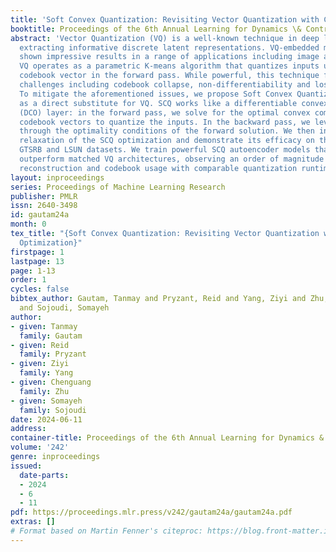 ```yaml
---
title: 'Soft Convex Quantization: Revisiting Vector Quantization with Convex Optimization'
booktitle: Proceedings of the 6th Annual Learning for Dynamics \& Control Conference
abstract: 'Vector Quantization (VQ) is a well-known technique in deep learning for
  extracting informative discrete latent representations. VQ-embedded models have
  shown impressive results in a range of applications including image and speech generation.
  VQ operates as a parametric K-means algorithm that quantizes inputs using a single
  codebook vector in the forward pass. While powerful, this technique faces practical
  challenges including codebook collapse, non-differentiability and lossy compression.
  To mitigate the aforementioned issues, we propose Soft Convex Quantization (SCQ)
  as a direct substitute for VQ. SCQ works like a differentiable convex optimization
  (DCO) layer: in the forward pass, we solve for the optimal convex combination of
  codebook vectors to quantize the inputs. In the backward pass, we leverage differentiability
  through the optimality conditions of the forward solution. We then introduce a scalable
  relaxation of the SCQ optimization and demonstrate its efficacy on the CIFAR-10,
  GTSRB and LSUN datasets. We train powerful SCQ autoencoder models that significantly
  outperform matched VQ architectures, observing an order of magnitude better image
  reconstruction and codebook usage with comparable quantization runtime.'
layout: inproceedings
series: Proceedings of Machine Learning Research
publisher: PMLR
issn: 2640-3498
id: gautam24a
month: 0
tex_title: "{Soft Convex Quantization: Revisiting Vector Quantization with Convex
  Optimization}"
firstpage: 1
lastpage: 13
page: 1-13
order: 1
cycles: false
bibtex_author: Gautam, Tanmay and Pryzant, Reid and Yang, Ziyi and Zhu, Chenguang
  and Sojoudi, Somayeh
author:
- given: Tanmay
  family: Gautam
- given: Reid
  family: Pryzant
- given: Ziyi
  family: Yang
- given: Chenguang
  family: Zhu
- given: Somayeh
  family: Sojoudi
date: 2024-06-11
address:
container-title: Proceedings of the 6th Annual Learning for Dynamics & Control Conference
volume: '242'
genre: inproceedings
issued:
  date-parts:
  - 2024
  - 6
  - 11
pdf: https://proceedings.mlr.press/v242/gautam24a/gautam24a.pdf
extras: []
# Format based on Martin Fenner's citeproc: https://blog.front-matter.io/posts/citeproc-yaml-for-bibliographies/
---
```

